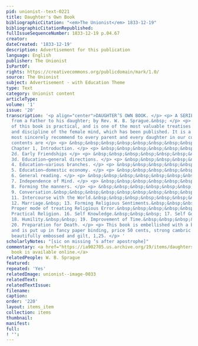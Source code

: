 ```yaml
---
pid: unionist--text-0221
title: Daughter's Own Book
bibliographicCitation: "<em>The Unionist</em> 1833-12-19"
bibliographicCitationRepublished: 
fullIssueSequenceNumber: 1833-12-19 p.04.67
creator: 
dateCreated: '1833-12-19'
description: Advertisement for this publication
language: English
publisher: The Unionist
IsPartOf: 
rights: https://creativecommons.org/publicdomain/mark/1.0/
source: The Unionist
subject: Advertisement - with Education Theme
type: Text
category: Unionist content
articleType: 
volume: '1'
issue: '20'
transcription: '<p align="center">DAUGHTER’S OWN BOOK. </p> <p> A SERIES of letters
  from a Father to his daughter; by Rev. W. B. Sprague.&nbsp; </p> <p> The character
  of this book is practical, and is one of the most valuable treatises on the culture
  and discipline of the female mind, which has been published. It is a work we can
  most sincerely recommend to every parent and every daughter in our country. The
  contents are </p> <p> &nbsp;&nbsp;&nbsp;&nbsp;&nbsp;&nbsp;&nbsp;&nbsp;&nbsp;&nbsp;&nbsp;
  Chapter 1, Introduction. </p> <p> &nbsp;&nbsp;&nbsp;&nbsp;&nbsp;&nbsp;&nbsp;&nbsp;&nbsp;&nbsp;&nbsp;
  2d. Early Friendships </p> <p> &nbsp;&nbsp;&nbsp;&nbsp;&nbsp;&nbsp;&nbsp;&nbsp;&nbsp;&nbsp;&nbsp;
  3d. Education—general directions. </p> <p> &nbsp;&nbsp;&nbsp;&nbsp;&nbsp;&nbsp;&nbsp;&nbsp;&nbsp;&nbsp;&nbsp;
  4. Education—various branches. </p> <p> &nbsp;&nbsp;&nbsp;&nbsp;&nbsp;&nbsp;&nbsp;&nbsp;&nbsp;&nbsp;&nbsp;
  5. Education—domestic economy. </p> <p> &nbsp;&nbsp;&nbsp;&nbsp;&nbsp;&nbsp;&nbsp;&nbsp;&nbsp;&nbsp;&nbsp;
  6. General reading. </p> <p> &nbsp;&nbsp;&nbsp;&nbsp;&nbsp;&nbsp;&nbsp;&nbsp;&nbsp;&nbsp;&nbsp;
  7. Independence of Mind. </p> <p> &nbsp;&nbsp;&nbsp;&nbsp;&nbsp;&nbsp;&nbsp;&nbsp;&nbsp;&nbsp;&nbsp;
  8. Forming the manners. </p> <p> &nbsp;&nbsp;&nbsp;&nbsp;&nbsp;&nbsp;&nbsp;&nbsp;&nbsp;&nbsp;&nbsp;
  9. Conversation.&nbsp;&nbsp;&nbsp;&nbsp;&nbsp;&nbsp;&nbsp;&nbsp;&nbsp; 10. Amusements.&nbsp;&nbsp;&nbsp;&nbsp;&nbsp;&nbsp;&nbsp;
  11. Intercourse with the World.&nbsp;&nbsp;&nbsp;&nbsp;&nbsp;&nbsp;&nbsp;&nbsp;
  12. Marriage.&nbsp; 13. Forming Religious Sentiments.&nbsp;&nbsp;&nbsp;&nbsp; 14.
  Proper mode of treating Religious Error.&nbsp;&nbsp;&nbsp;&nbsp;&nbsp;&nbsp; 15.
  Practical Religion. 16. Self Knowledge.&nbsp;&nbsp;&nbsp; 17. Self Government.&nbsp;
  18. Humility.&nbsp;&nbsp; 19. Improvement of Time.&nbsp;&nbsp;&nbsp;&nbsp;&nbsp;&nbsp;&nbsp;&nbsp;&nbsp;&nbsp;
  20. Preparation for Death. </p> <p> This book is embellished with a beautiful frontispiece
  and is put up in fancy paper binding, price 50 cents, strong cambric do. 62 cts.;
  beautifully embossed and gilt, 1,25. </p> '
scholarlyNotes: "[sic on missing ‘s after apostrophe]"
commentary: <a href="https://ia902705.us.archive.org/19/items/daughtersownboo01compgoog/daughtersownboo01compgoog.pdf">This
  book is available online.</a>
relatedPeople: W. B. Sprague
featured: 
repeated: 'Yes'
relatedImage: unionist--image-0033
relatedText: 
relatedTextIssue: 
filename: 
caption: 
order: '220'
layout: items_item
collection: items
thumbnail: 
manifest: 
full: 
! '': 
---
```

